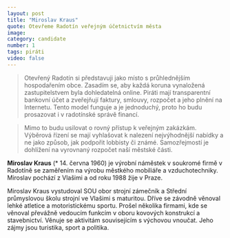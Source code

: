```yaml
---
layout: post
title: "Miroslav Kraus"
quote: Otevřeme Radotín veřejným účetnictvím města
image: 
category: candidate
number: 1
tags: piráti
video: false
---
```


> Otevřený Radotín si představuji jako místo s průhlednějším hospodařením obce. Zasadím se, aby každá koruna vynaložená zastupitelstvem byla dohledatelná online. Piráti mají transparentní bankovní účet a zveřejňují faktury, smlouvy, rozpočet a jeho plnění na Internetu. Tento model funguje a je jednoduchý, proto ho budu prosazovat i v radotínské správě financí.

> Mimo to budu usilovat o rovný přístup k veřejným zakázkám. Výběrová řízení se mají vyhlašovat k nalezení nejvýhodnější nabídky a ne jako způsob, jak podpořit lobbisty či známé. Samozřejmostí je dohlížení na vyrovnaný rozpočet naší městské části.

**Miroslav Kraus** (* 14. června 1960) je výrobní náměstek v soukromé firmě v Radotíně se zaměřením na výrobu městkého mobiliáře a vzduchotechniky. Miroslav pochází z Vlašimi a od roku 1988 žije v Praze.

Miroslav Kraus vystudoval SOU obor strojní zámečník a Střední průmyslovou školu strojní ve Vlašimi s maturitou. Dříve se závodně věnoval lehké atletice a motoristickému sportu. Prošel několika firmami, kde se věnoval převážně vedoucím funkcím v oboru kovových konstrukcí a stavebnictví. Věnuje se aktivitám souvisejícím s výchovou vnoučat. Jeho zájmy jsou turistika, sport a politika.
